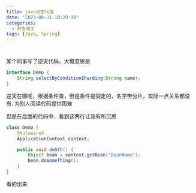 ```yaml
---
title: java动态代理
date: "2023-08-31 10:29:38"
categories:
  - 开发相关
tags: [Java, Spring]
---
```




# 

某个同事写了逆天代码，大概意思是

```java
interface Demo {
    String selectByConditionSharding(String name);
}
```

逆天在哪呢，根据条件查，但是条件是固定的，名字带分片，实际一点关系都没有. 为别人阅读代码提供困难

但是在后面的代码中，看到这两行让我有所沉思

```java
class Demo {
    @Autowired
    ApplicationContext context;

    public void doSth() {
        Object bean = context.getBean("BeanName");
        bean.doSomeThing();
    }
}
```

看的出来
